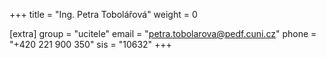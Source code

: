 +++
title = "Ing. Petra Tobolářová"
weight = 0

[extra]
group = "ucitele"
email = "petra.tobolarova@pedf.cuni.cz"
phone = "+420 221 900 350"
sis = "10632"
+++

